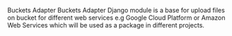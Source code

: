 Buckets Adapter
Buckets Adapter Django module is a base for upload files on bucket for different web services e.g Google Cloud Platform or Amazon Web Services which will be used as a package in different projects.